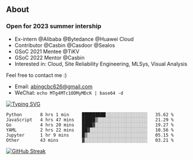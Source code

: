 ## About
### Open for 2023 summer intership
- Ex-intern @Alibaba @Bytedance @Huawei Cloud
- Contributor @Casbin @Casdoor @Sealos
- GSoC 2021 Mentee @TiKV
- GSoC 2022 Mentor @Casbin
- Interested in: Cloud, Site Reliability Engineering, MLSys, Visual Analysis

Feel free to contact me :)
- Email: abingcbc626@gmail.com
- WeChat: `echo MTg4MTc1ODMyMDcK | base64 -d`

[![Typing SVG](https://readme-typing-svg.herokuapp.com?duration=4000&lines=Don't+neglect+your+dreams;Don't+work+too+long;Speak+up+for+ideas;Make+friends;Be+happy)](https://git.io/typing-svg)

<!--START_SECTION:waka-->

```text
Python       8 hrs 1 min     █████████░░░░░░░░░░░░░░░░   35.62 %
JavaScript   4 hrs 47 mins   █████▒░░░░░░░░░░░░░░░░░░░   21.29 %
Go           4 hrs 20 mins   ████▓░░░░░░░░░░░░░░░░░░░░   19.27 %
YAML         2 hrs 22 mins   ██▓░░░░░░░░░░░░░░░░░░░░░░   10.56 %
Jupyter      1 hr 9 mins     █▒░░░░░░░░░░░░░░░░░░░░░░░   05.15 %
Other        43 mins         ▓░░░░░░░░░░░░░░░░░░░░░░░░   03.21 %
```

<!--END_SECTION:waka-->

[![GitHub Streak](http://github-readme-streak-stats.herokuapp.com?user=abingcbc&date_format=j%20M%5B%20Y%5D)](https://git.io/streak-stats)



<!--
**Abingcbc/Abingcbc** is a ✨ _special_ ✨ repository because its `README.md` (this file) appears on your GitHub profile.

Here are some ideas to get you started:

- 🔭 I’m currently working on ...
- 🌱 I’m currently learning ...
- 👯 I’m looking to collaborate on ...
- 🤔 I’m looking for help with ...
- 💬 Ask me about ...
- 📫 How to reach me: ...
- 😄 Pronouns: ...
- ⚡ Fun fact: ...

![Top Langs](https://github-readme-stats.vercel.app/api/top-langs/?username=abingcbc&count_private=true)
![Abing's github stats](https://github-readme-stats.vercel.app/api?username=abingcbc&count_private=true&show_icons=true&theme=dark)

-->

